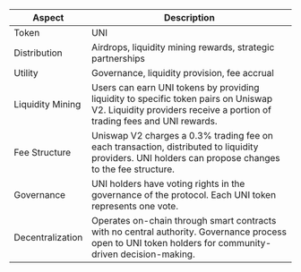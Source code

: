 

| Aspect           | Description                                                                                                                                                  |
|------------------|--------------------------------------------------------------------------------------------------------------------------------------------------------------|
| Token            | UNI                                                                                                                                                          |
| Distribution     | Airdrops, liquidity mining rewards, strategic partnerships                                                                                                   |
| Utility          | Governance, liquidity provision, fee accrual                                                                                                                 |
| Liquidity Mining | Users can earn UNI tokens by providing liquidity to specific token pairs on Uniswap V2. Liquidity providers receive a portion of trading fees and UNI rewards. |
| Fee Structure    | Uniswap V2 charges a 0.3% trading fee on each transaction, distributed to liquidity providers. UNI holders can propose changes to the fee structure.       |
| Governance       | UNI holders have voting rights in the governance of the protocol. Each UNI token represents one vote.                                                         |
| Decentralization| Operates on-chain through smart contracts with no central authority. Governance process open to UNI token holders for community-driven decision-making.     |
